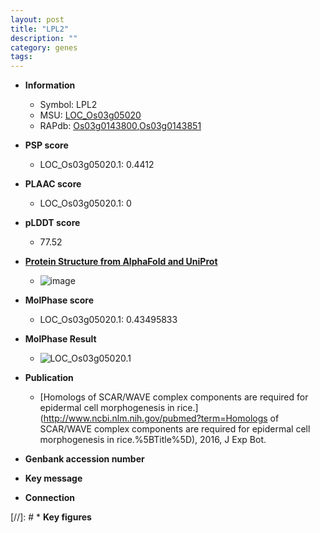 ```yaml
---
layout: post
title: "LPL2"
description: ""
category: genes
tags: 
---
```


* **Information**  
    + Symbol: LPL2  
    + MSU: [LOC_Os03g05020](http://rice.plantbiology.msu.edu/cgi-bin/ORF_infopage.cgi?orf=LOC_Os03g05020)  
    + RAPdb: [Os03g0143800](http://rapdb.dna.affrc.go.jp/viewer/gbrowse_details/irgsp1?name=Os03g0143800),[Os03g0143851](http://rapdb.dna.affrc.go.jp/viewer/gbrowse_details/irgsp1?name=Os03g0143851)  

* **PSP score**  
    + LOC_Os03g05020.1: 0.4412 

* **PLAAC score**  
    + LOC_Os03g05020.1: 0 

* **pLDDT score**
    + 77.52

* **[Protein Structure from AlphaFold and UniProt](https://www.uniprot.org/uniprotkb/Q10RW4/entry#structure)**
    + ![image](https://ricepsp.github.io/images/Q1/AF-Q10RW4-F1.png)

* **MolPhase score**
    + LOC_Os03g05020.1: 0.43495833

* **MolPhase Result**
    + ![LOC_Os03g05020.1](https://304243504.github.io/Pictures/LOC_Os03g/LOC_Os03g05020.1.png)

* **Publication**  
    + [Homologs of SCAR/WAVE complex components are required for epidermal cell morphogenesis in rice.](http://www.ncbi.nlm.nih.gov/pubmed?term=Homologs of SCAR/WAVE complex components are required for epidermal cell morphogenesis in rice.%5BTitle%5D), 2016, J Exp Bot.

* **Genbank accession number**  

* **Key message**  

* **Connection**  

[//]: # * **Key figures**  


